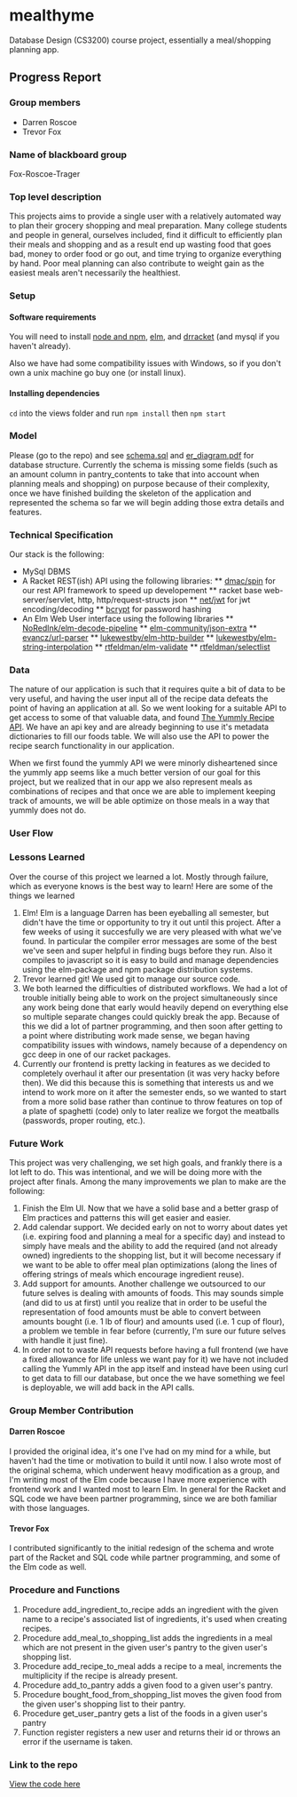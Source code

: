# mealthyme
Database Design (CS3200) course project, essentially a meal/shopping planning app.


## Progress Report

### Group members

* Darren Roscoe
* Trevor Fox

### Name of blackboard group

Fox-Roscoe-Trager

### Top level description

This projects aims to provide a single user with a relatively automated way to plan their grocery shopping and meal preparation. Many college students and people in general, ourselves included, find it difficult to efficiently plan their meals and shopping and as a result end up wasting food that goes bad, money to order food or go out, and time trying to organize everything by hand. Poor meal planning can also contribute to weight gain as the easiest meals aren't necessarily the healthiest.

### Setup

#### Software requirements

You will need to install [node and npm](https://nodejs.org/en/), [elm](https://guide.elm-lang.org/install.html), and [drracket](https://download.racket-lang.org/) (and mysql if you haven't already).

Also we have had some compatibility issues with Windows, so if you don't own a unix machine go buy one (or install linux).

#### Installing dependencies

`cd` into the views folder and run `npm install` then `npm start`

### Model

Please (go to the repo) and see [schema.sql](https://github.com/Roscode/mealthyme/blob/master/model/schema.sql) and [er_diagram.pdf](https://github.com/Roscode/mealthyme/blob/master/model/er_diagram.pdf) for database structure. Currently the schema is missing some fields (such as an amount column in pantry_contents to take that into account when planning meals and shopping) on purpose because of their complexity, once we have finished building the skeleton of the application and represented the schema so far we will begin adding those extra details and features.


### Technical Specification

Our stack is the following:
* MySql DBMS
* A Racket REST(ish) API using the following libraries:
** [dmac/spin](https://github.com/dmac/spin) for our rest API framework to speed up developement
** racket base web-server/servlet, http, http/request-structs json
** [net/jwt](https://pkgs.racket-lang.org/package/net-jwt) for jwt encoding/decoding
** [bcrypt](https://pkgs.racket-lang.org/package/bcrypt) for password hashing
* An Elm Web User interface using the following libraries
** [NoRedInk/elm-decode-pipeline](http://package.elm-lang.org/packages/NoRedInk/elm-decode-pipeline/3.0.0/Json-Decode-Pipeline)
** [elm-community/json-extra]()
** [evancz/url-parser](http://package.elm-lang.org/packages/circuithub/elm-json-extra/latest/Json-Decode-Extra)
** [lukewestby/elm-http-builder](http://package.elm-lang.org/packages/lukewestby/elm-http-builder/latest/HttpBuilder)
** [lukewestby/elm-string-interpolation](http://package.elm-lang.org/packages/lukewestby/elm-string-interpolate/1.0.1/String-Interpolate)
** [rtfeldman/elm-validate](http://package.elm-lang.org/packages/rtfeldman/elm-validate/1.1.3)
** [rtfeldman/selectlist](http://package.elm-lang.org/packages/rtfeldman/selectlist/1.0.0)

### Data

The nature of our application is such that it requires quite a bit of data to be very useful, and having the user input all of the recipe data defeats the point of having an application at all. So we went looking for a suitable API to get access to some of that valuable data, and found [The Yummly Recipe API](https://developer.yummly.com/). We have an api key and are already beginning to use it's metadata dictionaries to fill our foods table. We will also use the API to power the recipe search functionality in our application.

When we first found the yummly API we were minorly disheartened since the yummly app seems like a much better version of our goal for this project, but we realized that in our app we also represent meals as combinations of recipes and that once we are able to implement keeping track of amounts, we will be able optimize on those meals in a way that yummly does not do.

### User Flow

### Lessons Learned
Over the course of this project we learned a lot. Mostly through failure, which as everyone knows is the best way to learn! Here are some of the things we learned
1. Elm! Elm is a language Darren has been eyeballing all semester, but didn't have the time or opportunity to try it out until this project. After a few weeks of using it succesfully we are very pleased with what we've found. In particular the compiler error messages are some of the best we've seen and super helpful in finding bugs before they run. Also it compiles to javascript so it is easy to build and manage dependencies using the elm-package and npm package distribution systems.
2. Trevor learned git! We used git to manage our source code.
3. We both learned the difficulties of distributed workflows. We had a lot of trouble initially being able to work on the project simultaneously since any work being done that early would heavily depend on everything else so multiple separate changes could quickly break the app. Because of this we did a lot of partner programming, and then soon after getting to a point where distributing work made sense, we began having compatibility issues with windows, namely because of a dependency on gcc deep in one of our racket packages.
4. Currently our frontend is pretty lacking in features as we decided to completely overhaul it after our presentation (it was very hacky before then). We did this because this is something that interests us and we intend to work more on it after the semester ends, so we wanted to start from a more solid base rather than continue to throw features on top of a plate of spaghetti (code) only to later realize we forgot the meatballs (passwords, proper routing, etc.).

### Future Work

This project was very challenging, we set high goals, and frankly there is a lot left to do. This was intentional, and we will be doing more with the project after finals. Among the many improvements we plan to make are the following:
1. Finish the Elm UI. Now that we have a solid base and a better grasp of Elm practices and patterns this will get easier and easier.
2. Add calendar support. We decided early on not to worry about dates yet (i.e. expiring food and planning a meal for a specific day) and instead to simply have meals and the ability to add the required (and not already owned) ingredients to the shopping list, but it will become necessary if we want to be able to offer meal plan optimizations (along the lines of offering strings of meals which encourage ingredient reuse).
3. Add support for amounts. Another challenge we outsourced to our future selves is dealing with amounts of foods. This may sounds simple (and did to us at first) until you realize that in order to be useful the representation of food amounts must be able to convert between amounts bought (i.e. 1 lb of flour) and amounts used (i.e. 1 cup of flour), a problem we temble in fear before (currently, I'm sure our future selves with handle it just fine).
4. In order not to waste API requests before having a full frontend (we have a fixed allowance for life unless we want pay for it) we have not included calling the Yummly API in the app itself and instead have been using curl to get data to fill our database, but once the we have something we feel is deployable, we will add back in the API calls.

### Group Member Contribution

#### Darren Roscoe

I provided the original idea, it's one I've had on my mind for a while, but haven't had the time or motivation to build it until now. I also wrote most of the original schema, which underwent heavy modification as a group, and I'm writing most of the Elm code because I have more experience with frontend work and I wanted most to learn Elm. In general for the Racket and SQL code we have been partner programming, since we are both familiar with those languages.

#### Trevor Fox

I contributed significantly to the initial redesign of the schema and wrote part of the Racket and SQL code while partner programming, and some of the Elm code as well.

### Procedure and Functions

1. Procedure add_ingredient_to_recipe adds an ingredient with the given name to a recipe's associated list of ingredients, it's used when creating recipes.
2. Procedure add_meal_to_shopping_list adds the ingredients in a meal which are not present in the given user's pantry to the given user's shopping list.
3. Procedure add_recipe_to_meal adds a recipe to a meal, increments the multiplicity if the recipe is already present.
4. Procedure add_to_pantry adds a given food to a given user's pantry.
5. Procedure bought_food_from_shopping_list moves the given food from the given user's shopping list to their pantry.
6. Procedure get_user_pantry gets a list of the foods in a given user's pantry
7. Function register registers a new user and returns their id or throws an error if the username is taken.

### Link to the repo

[View the code here](https://github.com/Roscode/mealthyme)

